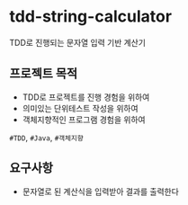 # tdd-string-calculator
TDD로 진행되는 문자열 입력 기반 계산기
## 프로젝트 목적
- TDD로 프로젝트를 진행 경험을 위하여
- 의미있는 단위테스트 작성을 위하여
- 객체지향적인 프로그램 경험을 위하여

`#TDD`, `#Java`, `#객체지향`

## 요구사항
- 문자열로 된 계산식을 입력받아 결과를 출력한다
